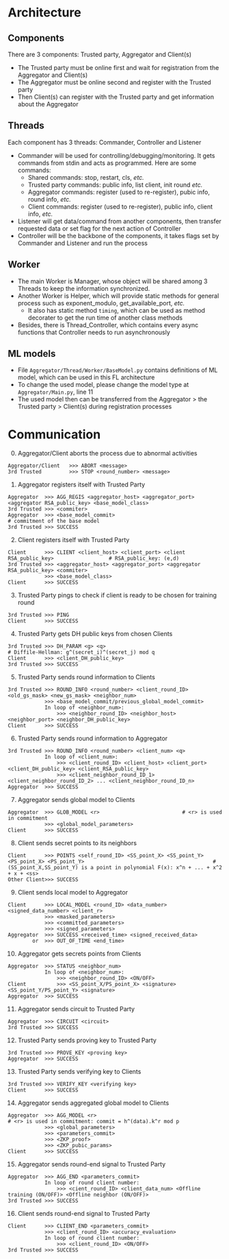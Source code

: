 # Architecture

## Components

There are 3 components: Trusted party, Aggregator and Client(s)
- The Trusted party must be online first and wait for registration from the Aggregator and Client(s)
- The Aggregator must be online second and register with the Trusted party
- Then Client(s) can register with the Trusted party and get information about the Aggregator

## Threads

Each component has 3 threads: Commander, Controller and Listener
- Commander will be used for controlling/debugging/monitoring. It gets commands from stdin and acts as programmed. Here are some commands:
    - Shared commands: stop, restart, cls, *etc.*
    - Trusted party commands: public info, list client, init round *etc.*
    - Aggregator commands: register (used to re-register), pubic info, round info, *etc.*
    - Client commands: register (used to re-register), public info, client info, *etc.*
- Listener will get data/command from another components, then transfer requested data or set flag for the next action of Controller
- Controller will be the backbone of the components, it takes flags set by Commander and Listener and run the process

## Worker

- The main Worker is Manager, whose object will be shared among 3 Threads to keep the information synchronized.
- Another Worker is Helper, which will provide static methods for general process such as exponent_modulo, get_available_port, *etc.*
    - It also has static method `timing`, which can be used as method decorater to get the run time of another class methods
- Besides, there is Thread_Controller, which contains every async functions that Controller needs to run asynchronously

## ML models

- File `Aggregator/Thread/Worker/BaseModel.py` contains definitions of ML model, which can be used in this FL architecture
- To change the used model, please change the model type at `Aggregator/Main.py`, line 11
- The used model then can be transferred from the Aggregator > the Trusted party > Client(s) during registration processes

# Communication

0. Aggregator/Client aborts the process due to abnormal activities
```
Aggregator/Client   >>> ABORT <message>
3rd Trusted         >>> STOP <round_number> <message>
```

1. Aggregator registers itself with Trusted Party
```
Aggregator  >>> AGG_REGIS <aggregator_host> <aggregator_port> <aggregator RSA_public_key> <base_model_class>
3rd Trusted >>> <commiter>
Aggregator  >>> <base_model_commit>                                                         # commitment of the base model
3rd Trusted >>> SUCCESS
```

2. Client registers itself with Trusted Party
```
Client      >>> CLIENT <client_host> <client_port> <client RSA_public_key>                  # RSA_public_key: (e,d)
3rd Trusted >>> <aggregator_host> <aggregator_port> <aggregator RSA_public_key> <commiter>
            >>> <base_model_class>
Client      >>> SUCCESS
```

3. Trusted Party pings to check if client is ready to be chosen for training round
```
3rd Trusted >>> PING
Client      >>> SUCCESS
```

4. Trusted Party gets DH public keys from chosen Clients
```
3rd Trusted >>> DH_PARAM <g> <q>                                                            # Diffile-Hellman: g^(secret_i)^(secret_j) mod q
Client      >>> <client_DH_public_key>
3rd Trusted >>> SUCCESS
```

5. Trusted Party sends round information to Clients
```
3rd Trusted >>> ROUND_INFO <round_number> <client_round_ID> <old_gs_mask> <new_gs_mask> <neighbor_num> 
            >>> <base_model_commit/previous_global_model_commit>
            In loop of <neighbor_num>:
                >>> <neighbor_round_ID> <neighbor_host> <neighbor_port> <neighbor_DH_public_key>
Client      >>> SUCCESS
```

6. Trusted Party sends round information to Aggregator
```
3rd Trusted >>> ROUND_INFO <round_number> <client_num> <q>
            In loop of <client_num>:
                >>> <client_round_ID> <client_host> <client_port> <client_DH_public_key> <client_RSA_public_key>
                >>> <client_neighbor_round_ID_1> <client_neighbor_round_ID_2> ... <client_neighbor_round_ID_n>
Aggregator  >>> SUCCESS
```

7. Aggregator sends global model to Clients
```
Aggregator  >>> GLOB_MODEL <r>                           # <r> is used in commitment
            >>> <global_model_parameters>
Client      >>> SUCCESS
```

8. Client sends secret points to its neighbors
```
Client      >>> POINTS <self_round_ID> <SS_point_X> <SS_point_Y> <PS_point_X> <PS_point_Y>                                          # (SS_point_X,SS_point_Y) is a point in polynomial F(x): x^n + ... + x^2 + x + <ss>
Other Client>>> SUCCESS
```

9. Client sends local model to Aggregator
```
Client      >>> LOCAL_MODEL <round_ID> <data_number> <signed_data_number> <client_r>
            >>> <masked_parameters>
            >>> <committed_parameters>
            >>> <signed_parameters>
Aggregator  >>> SUCCESS <received_time> <signed_received_data>
        or  >>> OUT_OF_TIME <end_time>
```

10. Aggregator gets secrets points from Clients
```
Aggregator  >>> STATUS <neighbor_num>
            In loop of <neighbor_num>:
                >>> <neighbor_round_ID> <ON/OFF>
Client          >>> <SS_point_X/PS_point_X> <signature> <SS_point_Y/PS_point_Y> <signature>
Aggregator  >>> SUCCESS
```

11. Aggregator sends circuit to Trusted Party
```
Aggregator  >>> CIRCUIT <circuit>
3rd Trusted >>> SUCCESS
```

12. Trusted Party sends proving key to Trusted Party
```
3rd Trusted >>> PROVE_KEY <proving key>
Aggregator  >>> SUCCESS
```

13. Trusted Party sends verifying key to Clients
```
3rd Trusted >>> VERIFY_KEY <verifying key>
Client      >>> SUCCESS
```

14. Aggregator sends aggregated global model to Clients
```
Aggregator  >>> AGG_MODEL <r>                                                # <r> is used in commitment: commit = h^(data).k^r mod p
            >>> <global_parameters>
            >>> <parameters_commit>
            >>> <ZKP_proof>
            >>> <ZKP_pubic_params>          
Client      >>> SUCCESS
```

15. Aggregator sends round-end signal to Trusted Party
```
Aggregator  >>> AGG_END <parameters_commit>
            In loop of round client number:
                >>> <cient_round_ID> <client_data_num> <Offline training (ON/OFF)> <Offline neighbor (ON/OFF)>
3rd Trusted >>> SUCCESS
```

16. Client sends round-end signal to Trusted Party
```
Client      >>> CLIENT_END <parameters_commit>
            >>> <client_round_ID> <accuracy_evaluation>
            In loop of round client number:
                >>> <client_round_ID> <ON/OFF>
3rd Trusted >>> SUCCESS
```